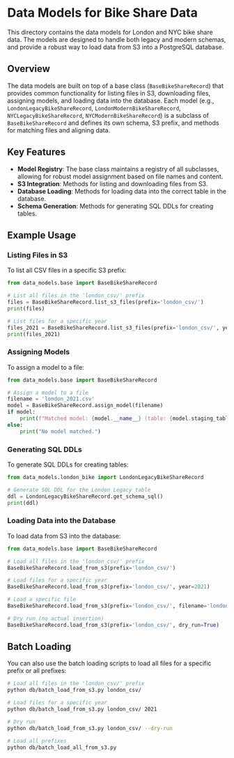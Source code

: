 # Data Models for Bike Share Data

This directory contains the data models for London and NYC bike share data. The models are designed to handle both legacy and modern schemas, and provide a robust way to load data from S3 into a PostgreSQL database.

## Overview

The data models are built on top of a base class (`BaseBikeShareRecord`) that provides common functionality for listing files in S3, downloading files, assigning models, and loading data into the database. Each model (e.g., `LondonLegacyBikeShareRecord`, `LondonModernBikeShareRecord`, `NYCLegacyBikeShareRecord`, `NYCModernBikeShareRecord`) is a subclass of `BaseBikeShareRecord` and defines its own schema, S3 prefix, and methods for matching files and aligning data.

## Key Features

- **Model Registry**: The base class maintains a registry of all subclasses, allowing for robust model assignment based on file names and content.
- **S3 Integration**: Methods for listing and downloading files from S3.
- **Database Loading**: Methods for loading data into the correct table in the database.
- **Schema Generation**: Methods for generating SQL DDLs for creating tables.

## Example Usage

### Listing Files in S3

To list all CSV files in a specific S3 prefix:

```python
from data_models.base import BaseBikeShareRecord

# List all files in the 'london_csv/' prefix
files = BaseBikeShareRecord.list_s3_files(prefix='london_csv/')
print(files)

# List files for a specific year
files_2021 = BaseBikeShareRecord.list_s3_files(prefix='london_csv/', year=2021)
print(files_2021)
```

### Assigning Models

To assign a model to a file:

```python
from data_models.base import BaseBikeShareRecord

# Assign a model to a file
filename = 'london_2021.csv'
model = BaseBikeShareRecord.assign_model(filename)
if model:
    print(f"Matched model: {model.__name__} (table: {model.staging_table})")
else:
    print("No model matched.")
```

### Generating SQL DDLs

To generate SQL DDLs for creating tables:

```python
from data_models.london_bike import LondonLegacyBikeShareRecord

# Generate SQL DDL for the London Legacy table
ddl = LondonLegacyBikeShareRecord.get_schema_sql()
print(ddl)
```

### Loading Data into the Database

To load data from S3 into the database:

```python
from data_models.base import BaseBikeShareRecord

# Load all files in the 'london_csv/' prefix
BaseBikeShareRecord.load_from_s3(prefix='london_csv/')

# Load files for a specific year
BaseBikeShareRecord.load_from_s3(prefix='london_csv/', year=2021)

# Load a specific file
BaseBikeShareRecord.load_from_s3(prefix='london_csv/', filename='london_2021.csv')

# Dry run (no actual insertion)
BaseBikeShareRecord.load_from_s3(prefix='london_csv/', dry_run=True)
```

## Batch Loading

You can also use the batch loading scripts to load all files for a specific prefix or all prefixes:

```bash
# Load all files in the 'london_csv/' prefix
python db/batch_load_from_s3.py london_csv/

# Load files for a specific year
python db/batch_load_from_s3.py london_csv/ 2021

# Dry run
python db/batch_load_from_s3.py london_csv/ --dry-run

# Load all prefixes
python db/batch_load_all_from_s3.py
```
